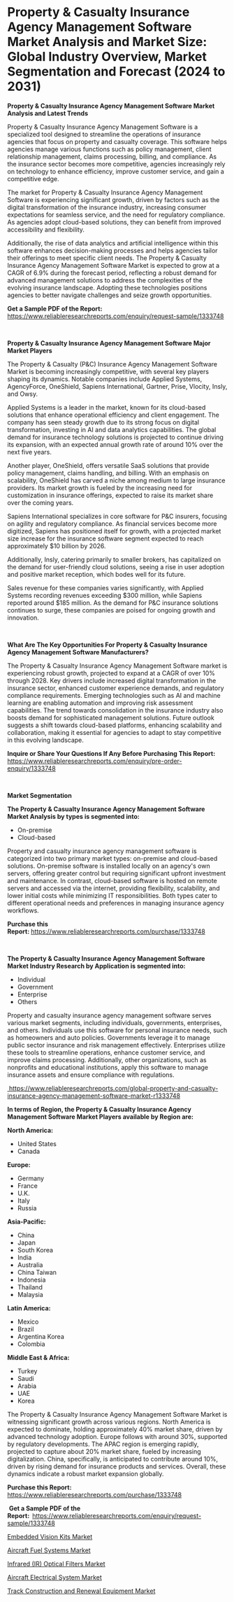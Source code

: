 <p><h1>Property & Casualty Insurance Agency Management Software Market Analysis and Market Size: Global Industry Overview, Market Segmentation and Forecast (2024 to 2031)</h1></p><p><strong>Property & Casualty Insurance Agency Management Software Market Analysis and Latest Trends</strong></p>
<p><p>Property & Casualty Insurance Agency Management Software is a specialized tool designed to streamline the operations of insurance agencies that focus on property and casualty coverage. This software helps agencies manage various functions such as policy management, client relationship management, claims processing, billing, and compliance. As the insurance sector becomes more competitive, agencies increasingly rely on technology to enhance efficiency, improve customer service, and gain a competitive edge.</p><p>The market for Property & Casualty Insurance Agency Management Software is experiencing significant growth, driven by factors such as the digital transformation of the insurance industry, increasing consumer expectations for seamless service, and the need for regulatory compliance. As agencies adopt cloud-based solutions, they can benefit from improved accessibility and flexibility.</p><p>Additionally, the rise of data analytics and artificial intelligence within this software enhances decision-making processes and helps agencies tailor their offerings to meet specific client needs. The Property & Casualty Insurance Agency Management Software Market is expected to grow at a CAGR of 6.9% during the forecast period, reflecting a robust demand for advanced management solutions to address the complexities of the evolving insurance landscape. Adopting these technologies positions agencies to better navigate challenges and seize growth opportunities.</p></p>
<p><strong>Get a Sample PDF of the Report:&nbsp;</strong> <a href="https://www.reliableresearchreports.com/enquiry/request-sample/1333748?utm_campaign=83&utm_medium=2&utm_source=Github&utm_content=ia&utm_term=01102024&utm_id=property-casualty-insurance-agency-management-software">https://www.reliableresearchreports.com/enquiry/request-sample/1333748</a></p>
<p>&nbsp;</p>
<p><strong>Property & Casualty Insurance Agency Management Software Major Market Players</strong></p>
<p><p>The Property & Casualty (P&C) Insurance Agency Management Software Market is becoming increasingly competitive, with several key players shaping its dynamics. Notable companies include Applied Systems, AgencyForce, OneShield, Sapiens International, Gartner, Prise, Vlocity, Insly, and Owsy.</p><p>Applied Systems is a leader in the market, known for its cloud-based solutions that enhance operational efficiency and client engagement. The company has seen steady growth due to its strong focus on digital transformation, investing in AI and data analytics capabilities. The global demand for insurance technology solutions is projected to continue driving its expansion, with an expected annual growth rate of around 10% over the next five years.</p><p>Another player, OneShield, offers versatile SaaS solutions that provide policy management, claims handling, and billing. With an emphasis on scalability, OneShield has carved a niche among medium to large insurance providers. Its market growth is fueled by the increasing need for customization in insurance offerings, expected to raise its market share over the coming years.</p><p>Sapiens International specializes in core software for P&C insurers, focusing on agility and regulatory compliance. As financial services become more digitized, Sapiens has positioned itself for growth, with a projected market size increase for the insurance software segment expected to reach approximately $10 billion by 2026.</p><p>Additionally, Insly, catering primarily to smaller brokers, has capitalized on the demand for user-friendly cloud solutions, seeing a rise in user adoption and positive market reception, which bodes well for its future. </p><p>Sales revenue for these companies varies significantly, with Applied Systems recording revenues exceeding $300 million, while Sapiens reported around $185 million. As the demand for P&C insurance solutions continues to surge, these companies are poised for ongoing growth and innovation.</p></p>
<p>&nbsp;</p>
<p><strong>What Are The Key Opportunities For Property & Casualty Insurance Agency Management Software Manufacturers?</strong></p>
<p><p>The Property & Casualty Insurance Agency Management Software market is experiencing robust growth, projected to expand at a CAGR of over 10% through 2028. Key drivers include increased digital transformation in the insurance sector, enhanced customer experience demands, and regulatory compliance requirements. Emerging technologies such as AI and machine learning are enabling automation and improving risk assessment capabilities. The trend towards consolidation in the insurance industry also boosts demand for sophisticated management solutions. Future outlook suggests a shift towards cloud-based platforms, enhancing scalability and collaboration, making it essential for agencies to adapt to stay competitive in this evolving landscape.</p></p>
<p><strong>Inquire or Share Your Questions If Any Before Purchasing This Report:</strong> <a href="https://www.reliableresearchreports.com/enquiry/pre-order-enquiry/1333748?utm_campaign=83&utm_medium=2&utm_source=Github&utm_content=ia&utm_term=01102024&utm_id=property-casualty-insurance-agency-management-software">https://www.reliableresearchreports.com/enquiry/pre-order-enquiry/1333748</a></p>
<p>&nbsp;</p>
<p><strong>Market Segmentation</strong></p>
<p><strong>The Property & Casualty Insurance Agency Management Software Market Analysis by types is segmented into:</strong></p>
<p><ul><li>On-premise</li><li>Cloud-based</li></ul></p>
<p><p>Property and casualty insurance agency management software is categorized into two primary market types: on-premise and cloud-based solutions. On-premise software is installed locally on an agency's own servers, offering greater control but requiring significant upfront investment and maintenance. In contrast, cloud-based software is hosted on remote servers and accessed via the internet, providing flexibility, scalability, and lower initial costs while minimizing IT responsibilities. Both types cater to different operational needs and preferences in managing insurance agency workflows.</p></p>
<p><strong>Purchase this Report:&nbsp;</strong><a href="https://www.reliableresearchreports.com/purchase/1333748?utm_campaign=83&utm_medium=2&utm_source=Github&utm_content=ia&utm_term=01102024&utm_id=property-casualty-insurance-agency-management-software">https://www.reliableresearchreports.com/purchase/1333748</a></p>
<p>&nbsp;</p>
<p><strong>The Property & Casualty Insurance Agency Management Software Market Industry Research by Application is segmented into:</strong></p>
<p><ul><li>Individual</li><li>Government</li><li>Enterprise</li><li>Others</li></ul></p>
<p><p>Property and casualty insurance agency management software serves various market segments, including individuals, governments, enterprises, and others. Individuals use this software for personal insurance needs, such as homeowners and auto policies. Governments leverage it to manage public sector insurance and risk management effectively. Enterprises utilize these tools to streamline operations, enhance customer service, and improve claims processing. Additionally, other organizations, such as nonprofits and educational institutions, apply this software to manage insurance assets and ensure compliance with regulations.</p></p>
<p><a href="https://www.reliableresearchreports.com/global-property-and-casualty-insurance-agency-management-software-market-r1333748?utm_campaign=83&utm_medium=2&utm_source=Github&utm_content=ia&utm_term=01102024&utm_id=property-casualty-insurance-agency-management-software">&nbsp;https://www.reliableresearchreports.com/global-property-and-casualty-insurance-agency-management-software-market-r1333748</a></p>
<p><strong>In terms of Region, the Property & Casualty Insurance Agency Management Software Market Players available by Region are:</strong></p>
<p>
    <p> <strong> North America: </strong>
        <ul>
            <li>United States</li>
            <li>Canada</li>
        </ul>
        </p> 
    <p> <strong> Europe: </strong>
        <ul>
            <li>Germany</li>
            <li>France</li>
            <li>U.K.</li>
            <li>Italy</li>
            <li>Russia</li>
        </ul>
        </p> 
    <p> <strong> Asia-Pacific: </strong>
        <ul>
            <li>China</li>
            <li>Japan</li>
            <li>South Korea</li>
            <li>India</li>
            <li>Australia</li>
            <li>China Taiwan</li>
            <li>Indonesia</li>
            <li>Thailand</li>
            <li>Malaysia</li>
        </ul>
        </p> 
    <p> <strong> Latin America: </strong>
        <ul>
            <li>Mexico</li>
            <li>Brazil</li>
            <li>Argentina Korea</li>
            <li>Colombia</li>
        </ul>
        </p> 
    <p> <strong> Middle East & Africa: </strong>
        <ul>
            <li>Turkey</li>
            <li>Saudi</li>
            <li>Arabia</li>
            <li>UAE</li>
            <li>Korea</li>
        </ul>
    </p>
    </p>
<p><p>The Property & Casualty Insurance Agency Management Software Market is witnessing significant growth across various regions. North America is expected to dominate, holding approximately 40% market share, driven by advanced technology adoption. Europe follows with around 30%, supported by regulatory developments. The APAC region is emerging rapidly, projected to capture about 20% market share, fueled by increasing digitalization. China, specifically, is anticipated to contribute around 10%, driven by rising demand for insurance products and services. Overall, these dynamics indicate a robust market expansion globally.</p></p>
<p><strong>Purchase this Report: </strong><a href="https://www.reliableresearchreports.com/purchase/1333748?utm_campaign=83&utm_medium=2&utm_source=Github&utm_content=ia&utm_term=01102024&utm_id=property-casualty-insurance-agency-management-software">https://www.reliableresearchreports.com/purchase/1333748</a></p>
<p>&nbsp;<strong>Get a Sample PDF of the Report:&nbsp;&nbsp;</strong><a href="https://www.reliableresearchreports.com/enquiry/request-sample/1333748?utm_campaign=83&utm_medium=2&utm_source=Github&utm_content=ia&utm_term=01102024&utm_id=property-casualty-insurance-agency-management-software">https://www.reliableresearchreports.com/enquiry/request-sample/1333748</a></p>
<p><strong></strong></p>
<p><p><a href="https://issuu.com/reportprime-2/docs/embedded-vision-kits-market-size-20_d8518400d110b4?utm_campaign=83&utm_medium=2&utm_source=Github&utm_content=ia&utm_term=01102024&utm_id=property-casualty-insurance-agency-management-software">Embedded Vision Kits Market</a></p><p><a href="https://www.linkedin.com/pulse/aircraft-fuel-systems-industry-sector-new-technologies-market-zhupe?utm_campaign=83&utm_medium=2&utm_source=Github&utm_content=ia&utm_term=01102024&utm_id=property-casualty-insurance-agency-management-software">Aircraft Fuel Systems Market</a></p><p><a href="https://issuu.com/reportprime-2/docs/infrared-ir-optical-filters-market-_b886c5189f20a9?utm_campaign=83&utm_medium=2&utm_source=Github&utm_content=ia&utm_term=01102024&utm_id=property-casualty-insurance-agency-management-software">Infrared (IR) Optical Filters Market</a></p><p><a href="https://www.linkedin.com/pulse/how-regional-markets-adapting-aircraft-electrical-system-market-t2axe?utm_campaign=83&utm_medium=2&utm_source=Github&utm_content=ia&utm_term=01102024&utm_id=property-casualty-insurance-agency-management-software">Aircraft Electrical System Market</a></p><p><a href="https://github.com/jordond5lezama/Market-Research-Report-List-1/blob/main/track-construction-and-renewal-equipment-market.md?utm_campaign=83&utm_medium=2&utm_source=Github&utm_content=ia&utm_term=01102024&utm_id=property-casualty-insurance-agency-management-software">Track Construction and Renewal Equipment Market</a></p></p>